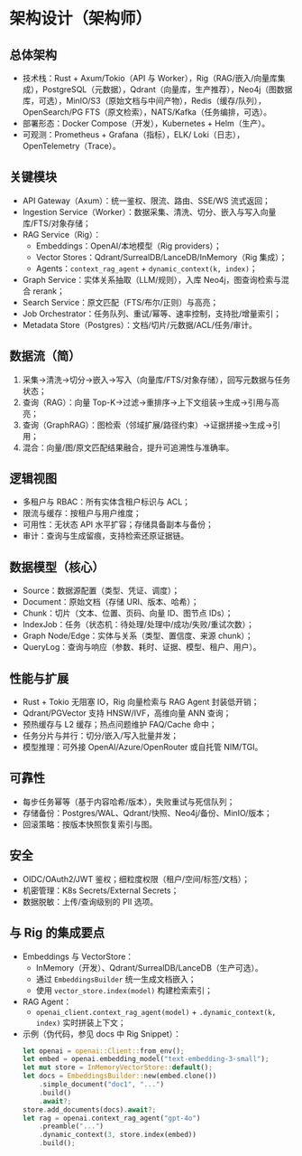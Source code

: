 # 架构设计（架构师）

## 总体架构
- 技术栈：Rust + Axum/Tokio（API 与 Worker），Rig（RAG/嵌入/向量库集成），PostgreSQL（元数据），Qdrant（向量库，生产推荐），Neo4j（图数据库，可选），MinIO/S3（原始文档与中间产物），Redis（缓存/队列），OpenSearch/PG FTS（原文检索），NATS/Kafka（任务编排，可选）。
- 部署形态：Docker Compose（开发），Kubernetes + Helm（生产）。
- 可观测：Prometheus + Grafana（指标），ELK/ Loki（日志），OpenTelemetry（Trace）。

## 关键模块
- API Gateway（Axum）：统一鉴权、限流、路由、SSE/WS 流式返回；
- Ingestion Service（Worker）：数据采集、清洗、切分、嵌入与写入向量库/FTS/对象存储；
- RAG Service（Rig）：
  - Embeddings：OpenAI/本地模型（Rig providers）；
  - Vector Stores：Qdrant/SurrealDB/LanceDB/InMemory（Rig 集成）；
  - Agents：`context_rag_agent` + `dynamic_context(k, index)`；
- Graph Service：实体关系抽取（LLM/规则），入库 Neo4j，图查询检索与混合 rerank；
- Search Service：原文匹配（FTS/布尔/正则）与高亮；
- Job Orchestrator：任务队列、重试/幂等、速率控制，支持批/增量索引；
- Metadata Store（Postgres）：文档/切片/元数据/ACL/任务/审计。

## 数据流（简）
1) 采集→清洗→切分→嵌入→写入（向量库/FTS/对象存储），回写元数据与任务状态；
2) 查询（RAG）：向量 Top-K→过滤→重排序→上下文组装→生成→引用与高亮；
3) 查询（GraphRAG）：图检索（邻域扩展/路径约束）→证据拼接→生成→引用；
4) 混合：向量/图/原文匹配结果融合，提升可追溯性与准确率。

## 逻辑视图
- 多租户与 RBAC：所有实体含租户标识与 ACL；
- 限流与缓存：按租户与用户维度；
- 可用性：无状态 API 水平扩容；存储具备副本与备份；
- 审计：查询与生成留痕，支持检索还原证据链。

## 数据模型（核心）
- Source：数据源配置（类型、凭证、调度）；
- Document：原始文档（存储 URI、版本、哈希）；
- Chunk：切片（文本、位置、页码、向量 ID、图节点 IDs）；
- IndexJob：任务（状态机：待处理/处理中/成功/失败/重试次数）；
- Graph Node/Edge：实体与关系（类型、置信度、来源 chunk）；
- QueryLog：查询与响应（参数、耗时、证据、模型、租户、用户）。

## 性能与扩展
- Rust + Tokio 无阻塞 IO，Rig 向量检索与 RAG Agent 封装低开销；
- Qdrant/PGVector 支持 HNSW/IVF，高维向量 ANN 查询；
- 预热缓存与 L2 缓存；热点问题维护 FAQ/Cache 命中；
- 任务分片与并行：切分/嵌入/写入批量并发；
- 模型推理：可外接 OpenAI/Azure/OpenRouter 或自托管 NIM/TGI。

## 可靠性
- 每步任务幂等（基于内容哈希/版本），失败重试与死信队列；
- 存储备份：Postgres/WAL、Qdrant/快照、Neo4j/备份、MinIO/版本；
- 回滚策略：按版本快照恢复索引与图。

## 安全
- OIDC/OAuth2/JWT 鉴权；细粒度权限（租户/空间/标签/文档）；
- 机密管理：K8s Secrets/External Secrets；
- 数据脱敏：上传/查询级别的 PII 选项。

## 与 Rig 的集成要点
- Embeddings 与 VectorStore：
  - InMemory（开发）、Qdrant/SurrealDB/LanceDB（生产可选）。
  - 通过 `EmbeddingsBuilder` 统一生成文档嵌入；
  - 使用 `vector_store.index(model)` 构建检索索引；
- RAG Agent：
  - `openai_client.context_rag_agent(model)` + `.dynamic_context(k, index)` 实时拼装上下文；
- 示例（伪代码，参见 docs 中 Rig Snippet）：
  ```rust
  let openai = openai::Client::from_env();
  let embed = openai.embedding_model("text-embedding-3-small");
  let mut store = InMemoryVectorStore::default();
  let docs = EmbeddingsBuilder::new(embed.clone())
      .simple_document("doc1", "...")
      .build()
      .await?;
  store.add_documents(docs).await?;
  let rag = openai.context_rag_agent("gpt-4o")
      .preamble("...")
      .dynamic_context(3, store.index(embed))
      .build();
  ```

